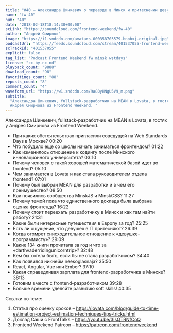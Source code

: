 ```yaml
---
title: "#40 – Александра Шинкевич о переезде в Минск и притеснении девушек в IT"
name: "fw-40"
num: "40"
date: "2018-02-18T18:14:30+00:00"
scLink: "https://soundcloud.com/frontend-weekend/fw-40"
author: "Андрей Смирнов"
image: "https://i1.sndcdn.com/avatars-000358703579-bnobxj-original.jpg"
podcastUrl: "https://feeds.soundcloud.com/stream/401537055-frontend-weekend-fw-40.m4a"
scTrackId: "401537055"
explicit: false
tag_list: "Podcast Frontend Weekend fw minsk wstdays"
license: "cc-by-nc-nd"
playback_count: "9888"
download_count: "98"
favoritings_count: "88"
reposts_count: "8"
comment_count: "4"
waveform_url: "https://w1.sndcdn.com/9a80yHNgU5V9_m.png"
subtitle:
  "Александра Шинкевич, fullstack-разработчик на MEAN в Lovata, в гостях у
  Андрея Смирнова из Frontend Weekend. "
---
```


Александра Шинкевич, fullstack-разработчик на MEAN в Lovata, в гостях у Андрея
Смирнова из Frontend Weekend.

- При каких обстоятельствах пригласили соведущей на Web Standards Days в Москве?
  <timecode sec="20">00:20</timecode>
- Что побудило еще со школы начать заниматься фронтендом?
  <timecode sec="82">01:22</timecode>
- Как изменилось отношение к кодингу после Минского инновационного университета?
  <timecode sec="190">03:10</timecode>
- Почему человек с такой хорошей математической базой идет во frontend?
  <timecode sec="310">05:10</timecode>
- Чем занимается в Lovata и как стала руководителем отдела frontend?
  <timecode sec="421">07:01</timecode>
- Почему был выбран MEAN для разработки и в чем его преимущество?
  <timecode sec="530">08:50</timecode>
- Как появились сообщества MinskJS и MinskCSS?
  <timecode sec="687">11:27</timecode>
- Почему темой пока что единственного доклада была выбрана оценка фронтенда?
  <timecode sec="982">16:22</timecode>
- Почему стоит переехать разработчику в Минск и как там найти работу?
  <timecode sec="1291">21:31</timecode>
- Какие были интересные путешествия в Европу за год?
  <timecode sec="1525">25:25</timecode>
- Есть ли ощущение, что девушек в IT притесняют?
  <timecode sec="1599">26:39</timecode>
- Когда отомрет снисходительное отношение к «девушке-программисту»?
  <timecode sec="1749">29:09</timecode>
- Какие 134 книги прочитала за год и что за «darthvaderridingunicorntrip»?
  <timecode sec="1968">32:48</timecode>
- Кем бы хотела быть, если бы не стала разработчиком?
  <timecode sec="2080">34:40</timecode>
- Как появился никнейм neesoglasnaja? <timecode sec="2150">35:50</timecode>
- React, Angular, Vue или Ember? <timecode sec="2230">37:10</timecode>
- Какая справедливая зарплата для frontend-разработчика в Минске?
  <timecode sec="2293">38:13</timecode>
- Готовим вместе с frontend-разработчиком <timecode sec="2368">39:28</timecode>
- Больше времени уделяйте развитию soft skills!
  <timecode sec="2435">40:35</timecode>

Ссылки по теме:

1. Статья про оценку сроков –
   <https://lovata.com/blog/guide-to-time-estimation-project-estimation-techniques-tips-tricks.html>
2. Доклад Саши с FrontTalks – <https://youtu.be/3IsQTRNfCoQ>
3. Frontend Weekend Patreon – <https://patreon.com/frontendweekend>
